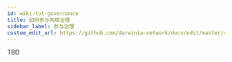 ```yaml
---
id: wiki-tut-governance
title: 如何参与网络治理
sidebar_label: 参与治理
custom_edit_url: https://github.com/darwinia-network/docs/edit/master/content/zh-CN/crab-tut-governance.md
---
```


TBD